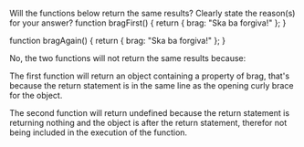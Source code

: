 Will the functions below return the same results? Clearly state the reason(s) for your answer?
function bragFirst()
{
  return {
      brag: "Ska ba forgiva!"
  };
}

function bragAgain()
{
  return
  {
      brag: "Ska ba forgiva!"
  };
}

No, the two functions will not return the same results because:

The first function will return an object containing a property of brag, that's because the return statement is in the same line as the  opening curly brace for the object.

The second function will return undefined because the return statement is returning nothing and the object is after the return statement, therefor not being included in the execution of the function.